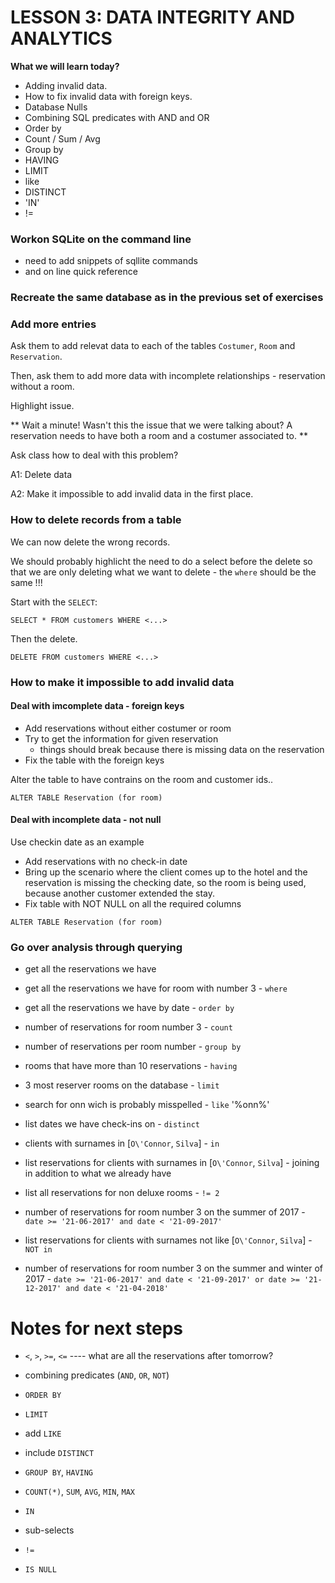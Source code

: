 # LESSON 3: DATA INTEGRITY AND ANALYTICS

**What we will learn today?**

* Adding invalid data.
* How to fix invalid data with foreign keys.
* Database Nulls
* Combining SQL predicates with AND and OR
* Order by
* Count / Sum / Avg
* Group by
* HAVING
* LIMIT
* like
* DISTINCT
* 'IN'
* !=

### Workon SQLite on the command line

- need to add snippets of sqllite commands
- and on line quick reference


### Recreate the same database as in the previous set of exercises


### Add more entries

Ask them to add relevat data to each of the tables `Costumer`, `Room` and `Reservation`.

Then, ask them to add more data with incomplete relationships - reservation without a room.

Highlight issue.

** Wait a minute! Wasn't this the issue that we were talking about? A reservation needs to have both a room and a costumer associated to. **

Ask class how to deal with this problem?

A1: Delete data

A2: Make it impossible to add invalid data in the first place.

### How to delete records from a table

We can now delete the wrong records.

We should probably highlicht the need to do a select before the delete so that we are only deleting what we want to delete - the `where` should be the same !!!

Start with the `SELECT`:

```
SELECT * FROM customers WHERE <...>
```

Then the delete.
```
DELETE FROM customers WHERE <...>
```


### How to make it impossible to add invalid data


#### Deal with imcomplete data - foreign keys

- Add reservations without either costumer or room
- Try to get the information for given reservation
  - things should break because there is missing data on the reservation
- Fix the table with the foreign keys

Alter the table to have contrains on the room and customer ids..

```
ALTER TABLE Reservation (for room)
```

#### Deal with incomplete data - not null
Use checkin date as an example

- Add reservations with no check-in date
- Bring up the scenario where the client comes up to the hotel and the reservation is missing the checking date, so the room is being used, because another customer extended the stay.
- Fix table with NOT NULL on all the required columns

```
ALTER TABLE Reservation (for room)
```

### Go over analysis through querying

- get all the reservations we have

- get all the reservations we have for room with number 3 - `where`

- get all the reservations we have by date - `order by`

- number of reservations for room number 3 - `count`

- number of reservations per room number - `group by`

- rooms that have more than 10 reservations - `having`

- 3 most reserver rooms on the database - `limit`

- search for onn wich is probably misspelled - `like` '%onn%'

- list dates we have check-ins on - `distinct`

- clients with surnames in [`O\'Connor`, `Silva`] - `in`

- list reservations for clients with surnames in [`O\'Connor`, `Silva`] - joining in addition to what we already have

- list all reservations for non deluxe rooms - `!= 2`

- number of reservations for room number 3 on the summer of 2017 - `date >= '21-06-2017' and date < '21-09-2017'`

- list reservations for clients with surnames not like [`O\'Connor`, `Silva`] - `NOT in`

- number of reservations for room number 3 on the summer and winter of 2017 - `date >= '21-06-2017' and date < '21-09-2017' or date >= '21-12-2017' and date < '21-04-2018'`

# Notes for next steps
- `<`, `>`, `>=`, `<=` ---- what are all the reservations after tomorrow?

- combining predicates (`AND`, `OR`, `NOT`)
- `ORDER BY`
- `LIMIT`
- add `LIKE`
- include `DISTINCT`
- `GROUP BY`, `HAVING`
- `COUNT(*)`, `SUM`, `AVG`, `MIN`, `MAX`
- `IN`


- sub-selects
- `!=`
- `IS NULL`
